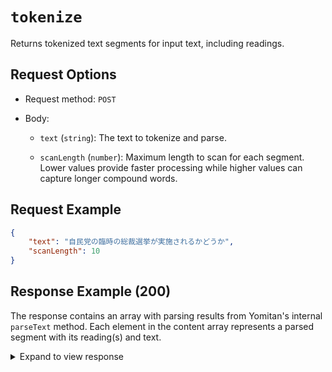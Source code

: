 # `tokenize`

Returns tokenized text segments for input text, including readings.

## Request Options

- Request method: `POST`

- Body:

    - `text` (`string`): The text to tokenize and parse.

    - `scanLength` (`number`): Maximum length to scan for each segment. Lower values provide faster processing while higher values can capture longer compound words.

## Request Example

```json
{
    "text": "自民党の臨時の総裁選挙が実施されるかどうか",
    "scanLength": 10
}
```

## Response Example (200)

The response contains an array with parsing results from Yomitan's internal `parseText` method. Each element in the content array represents a parsed segment with its reading(s) and text.

<details>
<summary>Expand to view response</summary>

```json
[
  {
    "content": [
      [{ "reading": "じみんとう", "text": "自民党"}],
      [{ "reading": "", "text": "の"}],
      [{ "reading": "りんじ", "text": "臨時"}],
      [{ "reading": "", "text": "の"}],
      [{ "reading": "そうさい", "text": "総裁"}],
      [{ "reading": "せん", "text": "選"}],
      [{ "reading": "きょ", "text": "挙"}],
      [{ "reading": "", "text": "が"}],
      [{ "reading": "じっし", "text": "実施"}],
      [{ "reading": "", "text": "される"}],
      [{ "reading": "", "text": "かどうか"}],
    ],
    "dictionary": null,
    "id": "scan",
    "source": "scanning-parser"
  }
]
```

</details>

